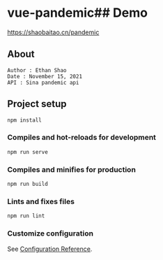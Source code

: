 # vue-pandemic## Demo
https://shaobaitao.cn/pandemic
## About
```
Author : Ethan Shao
Date : November 15, 2021
API : Sina pandemic api

```

## Project setup
```
npm install
```

### Compiles and hot-reloads for development
```
npm run serve
```

### Compiles and minifies for production
```
npm run build
```

### Lints and fixes files
```
npm run lint
```

### Customize configuration
See [Configuration Reference](https://cli.vuejs.org/config/).